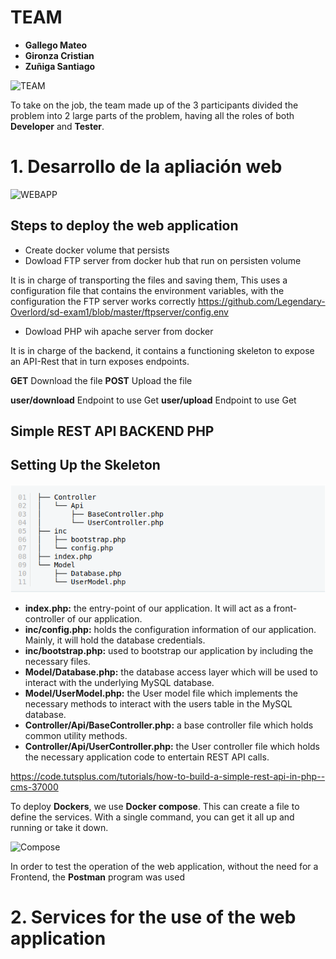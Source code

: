 # TEAM

* **Gallego Mateo**
* **Gironza Cristian**
* **Zuñiga Santiago**

![TEAM](https://enterprisersproject.com/sites/default/files/styles/large/public/images/cio_devops_trends.png?itok=kQgVjVLc)

To take on the job, the team made up of the 3 participants divided the problem into 2 large parts of the problem, having all the roles of both **Developer** and **Tester**.
# 1.	Desarrollo de la apliación web

![WEBAPP](https://aprendecomohacerlo.com/wp-content/uploads/2021/02/web-app-actualizada-funciona-crear.jpg)

## Steps to deploy the web application

* Create docker volume that persists
* Dowload FTP server from docker hub that run on persisten volume

It is in charge of transporting the files and saving them, This uses a configuration file that contains the environment variables, with the configuration the FTP server works correctly
https://github.com/Legendary-Overlord/sd-exam1/blob/master/ftpserver/config.env

* Dowload PHP wih apache server from docker

It is in charge of the backend, it contains a functioning skeleton to expose an API-Rest that in turn exposes endpoints.

**GET** Download the file
**POST** Upload the file 

**user/download** Endpoint to use Get
**user/upload** Endpoint to use Get

## Simple REST API BACKEND PHP
## Setting Up the Skeleton

![Skeleton PHP](https://github.com/Legendary-Overlord/sd-exam1/blob/master/resources/Skeleton.png)

* **index.php:** the entry-point of our application. It will act as a front-controller of our application.
* **inc/config.php:** holds the configuration information of our application. Mainly, it will hold the database credentials.
* **inc/bootstrap.php:** used to bootstrap our application by including the necessary files.
* **Model/Database.php:** the database access layer which will be used to interact with the underlying MySQL database.
* **Model/UserModel.php:** the User model file which implements the necessary methods to interact with the users table in the MySQL database.
* **Controller/Api/BaseController.php:** a base controller file which holds common utility methods.
* **Controller/Api/UserController.php:** the User controller file which holds the necessary application code to entertain REST API calls.


https://code.tutsplus.com/tutorials/how-to-build-a-simple-rest-api-in-php--cms-37000

To deploy **Dockers**, we use **Docker compose**. This can create a file to define the services. With a single command, you can get it all up and running or take it down.

![Compose](https://jhymer.dev/content/images/size/w2000/2020/05/docker-compose-1.png)

In order to test the operation of the web application, without the need for a Frontend, the **Postman** program was used

# 2.	Services for the use of the web application





